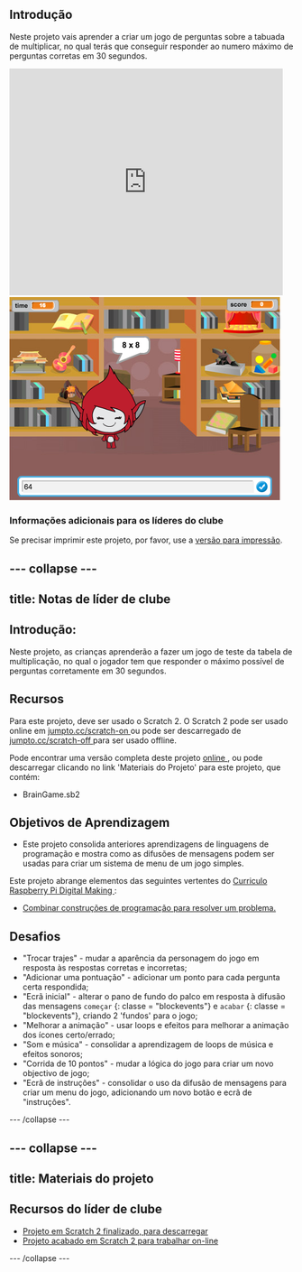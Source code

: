 ## Introdução

Neste projeto vais aprender a criar um jogo de perguntas sobre a tabuada de multiplicar, no qual terás que conseguir responder ao numero máximo de perguntas corretas em 30 segundos.

<div class="scratch-preview">
  <iframe allowtransparency="true" width="485" height="402" src="https://scratch.mit.edu/projects/embed/42225768/?autostart=false" frameborder="0"></iframe>
  <img src="images/brain-final.png">
</div>

### Informações adicionais para os líderes do clube

Se precisar imprimir este projeto, por favor, use a [versão para impressão](https://projects.raspberrypi.org/en/projects/brain-game/print).

## \--- collapse \---

## title: Notas de líder de clube

## Introdução:

Neste projeto, as crianças aprenderão a fazer um jogo de teste da tabela de multiplicação, no qual o jogador tem que responder o máximo possível de perguntas corretamente em 30 segundos.

## Recursos

Para este projeto, deve ser usado o Scratch 2. O Scratch 2 pode ser usado online em [ jumpto.cc/scratch-on ](http://jumpto.cc/scratch-on) ou pode ser descarregado de [ jumpto.cc/scratch-off ](http://jumpto.cc/scratch-off) para ser usado offline.

Pode encontrar uma versão completa deste projeto [ online ](http://scratch.mit.edu/projects/42225768/#editor), ou pode descarregar clicando no link 'Materiais do Projeto' para este projeto, que contém:

* BrainGame.sb2

## Objetivos de Aprendizagem

* Este projeto consolida anteriores aprendizagens de linguagens de programação e mostra como as difusões de mensagens podem ser usadas para criar um sistema de menu de um jogo simples.

Este projeto abrange elementos das seguintes vertentes do [ Curriculo Raspberry Pi Digital Making ](http://rpf.io/curriculum):

* [Combinar construções de programação para resolver um problema.](https://www.raspberrypi.org/curriculum/programming/builder)

## Desafios

* "Trocar trajes" - mudar a aparência da personagem do jogo em resposta às respostas corretas e incorretas;
* "Adicionar uma pontuação" - adicionar um ponto para cada pergunta certa respondida;
* "Ecrã inicial" - alterar o pano de fundo do palco em resposta à difusão das mensagens `começar` {: classe = "blockevents"} e `acabar` {: classe = "blockevents"}, criando 2 'fundos' para o jogo;
* "Melhorar a animação" - usar loops e efeitos para melhorar a animação dos ícones certo/errado;
* "Som e música" - consolidar a aprendizagem de loops de música e efeitos sonoros;
* "Corrida de 10 pontos" - mudar a lógica do jogo para criar um novo objectivo de jogo;
* "Ecrã de instruções" - consolidar o uso da difusão de mensagens para criar um menu do jogo, adicionando um novo botão e ecrã de "instruções".

\--- /collapse \---

## \--- collapse \---

## title: Materiais do projeto

## Recursos do líder de clube

* [Projeto em Scratch 2 finalizado, para descarregar](resources/BrainGame.sb2)
* [Projeto acabado em Scratch 2 para trabalhar on-line](http://scratch.mit.edu/projects/42225768/#editor)

\--- /collapse \---